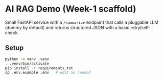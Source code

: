 # AI RAG Demo (Week-1 scaffold)

Small FastAPI service with a `/summarize` endpoint that calls a pluggable LLM (dummy by default) and returns structured JSON with a basic retry/self-check.

## Setup

```bash
python -m venv .venv
. .venv/bin/activate
pip install -r requirements.txt
cp .env.example .env   # edit as needed
```
